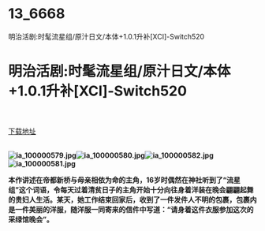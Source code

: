 # 13_6668
明治活剧:时髦流星组/原汁日文/本体+1.0.1升补[XCI]-Switch520
# 明治活剧:时髦流星组/原汁日文/本体+1.0.1升补[XCI]-Switch520
 <br/></br>
[下载地址](https://www.switch520.cc/article/6668 "下载地址")
<br/></br>

<p><span><strong><img src="https://p.pstatp.com/origin/ff3600028982e25f5ce4" alt="ia_100000579.jpg" title="ia_100000579.jpg"><img src="https://p.pstatp.com/origin/137b00001a8cc02866be8" alt="ia_100000580.jpg" title="ia_100000580.jpg"><img src="https://p.pstatp.com/origin/137830001614f0c020451" alt="ia_100000582.jpg" title="ia_100000582.jpg"><img src="https://p.pstatp.com/origin/100100001ad03ce0b9ed7" alt="ia_100000581.jpg" title="ia_100000581.jpg"> &nbsp; <br></strong></span></p>
<p></p>
<p><span><strong>本作讲述在帝都新桥与母亲相依为命的主角，16岁时偶然在神社听到了“流星组”这个词语，令每天过着清贫日子的主角开始十分向往身着洋装在晚会翩翩起舞的贵妇人生活。某天，她工作结束回家后，收到了一件发件人不明的包裹，包裹内是一件美丽的洋服，随洋服一同寄来的信件中写道：“请身着这件衣服参加这次的采绿馆晚会”。</strong></span></p>
<p></p>
